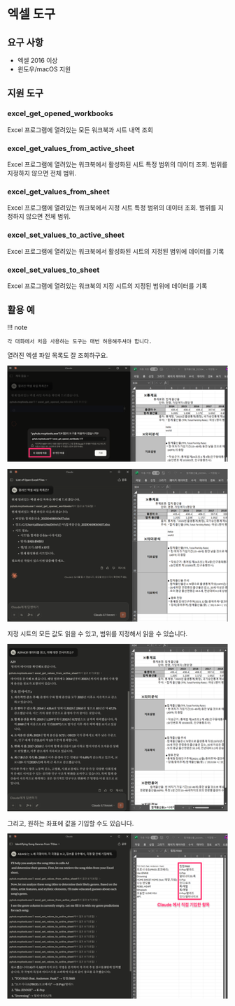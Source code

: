 # 엑셀 도구

## 요구 사항

+ 엑셀 2016 이상
+ 윈도우/macOS 지원

## 지원 도구

### excel_get_opened_workbooks

Excel 프로그램에 열려있는 모든 워크북과 시트 내역 조회

### excel_get_values_from_active_sheet

Excel 프로그램에 열려있는 워크북에서 활성화된 시트 특정 범위의 데이터 조회. 범위를 지정하지 않으면 전체 범위.

### excel_get_values_from_sheet

Excel 프로그램에 열려있는 워크북에서 지정 시트 특정 범위의 데이터 조회. 범위를 지정하지 않으면 전체 범위.

### excel_set_values_to_active_sheet

Excel 프로그램에 열려있는 워크북에서 활성화된 시트의 지정된 범위에 데이터를 기록

### excel_set_values_to_sheet

Excel 프로그램에 열려있는 워크북의 지정 시트의 지정된 범위에 데이터를 기록

## 활용 예

!!! note

    각 대화에서 처음 사용하는 도구는 매번 허용해주셔야 합니다.

열려진 엑셀 파일 목록도 잘 조회하구요.

![](./assets/01-claude-mcp-1.png)

![](./assets/02-get-opened-workbooks.png)

지정 시트의 모든 값도 읽을 수 있고, 범위를 지정해서 읽을 수 있습니다.

![](./assets/03-get-values-from-active-sheet.png)

그리고, 원하는 좌표에 값을 기입할 수도 있습니다.

![](./assets/04-set-values-to-active-sheet.png)